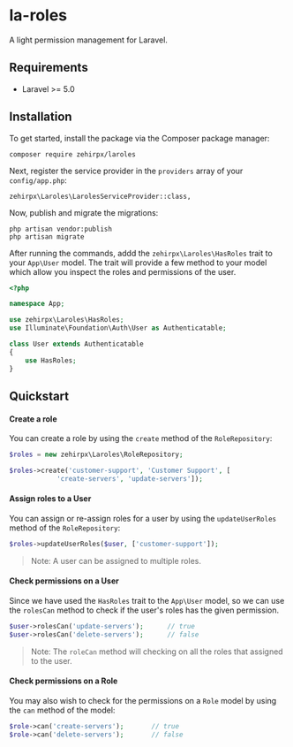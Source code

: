 # la-roles

A light permission management for Laravel.

## Requirements

- Laravel >= 5.0

## Installation

To get started, install the package via the Composer package manager:

    composer require zehirpx/laroles
   
Next, register the service provider in the `providers` array of your `config/app.php`:

    zehirpx\Laroles\LarolesServiceProvider::class,
    
Now, publish and migrate the migrations:

    php artisan vendor:publish
    php artisan migrate

After running the commands, addd the `zehirpx\Laroles\HasRoles` trait to your `App\User` model.
The trait will provide a few method to your model which allow you inspect the roles and permissions of the user.

```php
<?php

namespace App;

use zehirpx\Laroles\HasRoles;
use Illuminate\Foundation\Auth\User as Authenticatable;

class User extends Authenticatable
{
    use HasRoles;
}
```

## Quickstart

#### Create a role

You can create a role by using the `create` method of the `RoleRepository`:

```php
$roles = new zehirpx\Laroles\RoleRepository;

$roles->create('customer-support', 'Customer Support', [
            'create-servers', 'update-servers']);
```

#### Assign roles to a User

You can assign or re-assign roles for a user by using the `updateUserRoles` method of the `RoleRepository`:

```php
$roles->updateUserRoles($user, ['customer-support']);
```

> Note: A user can be assigned to multiple roles.

#### Check permissions on a User

Since we have used the `HasRoles` trait to the `App\User` model, so we can use the `rolesCan` method to check
if the user's roles has the given permission.

```php
$user->rolesCan('update-servers');      // true
$user->rolesCan('delete-servers');      // false
```

> Note: The `roleCan` method will checking on all the roles that assigned to the user.

#### Check permissions on a Role

You may also wish to check for the permissions on a `Role` model by using the `can` method of the model:

```php
$role->can('create-servers');       // true
$role->can('delete-servers');       // false
```